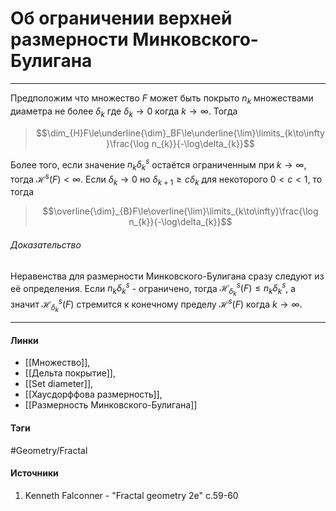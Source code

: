 # Об ограничении верхней размерности Минковского-Булигана
***
Предположим что множество $F$ может быть покрыто $n_{k}$ множествами диаметра не более $\delta_{k}$ где $\delta_{k}\to0$ когда $k\to\infty$. Тогда
>$$\dim_{H}F\le\underline{\dim}_BF\le\underline{\lim}\limits_{k\to\infty}\frac{\log n_{k}}{-\log\delta_{k}}$$

Более того, если значение $n_{k}\delta_{k}^{s}$ остаётся ограниченным при $k\to\infty$, тогда $\mathcal{H}^{s}(F)<\infty$. Если $\delta_{k}\to0$ но $\delta_{k+1}\ge c\delta_{k}$ для некоторого $0<c<1$, то тогда
>$$\overline{\dim}_{B}F\le\overline{\lim}\limits_{k\to\infty}\frac{\log n_{k}}{-\log\delta_{k}}$$

###### Доказательство
Неравенства для размерности Минковского-Булигана сразу следуют из её определения.
Если $n_{k}\delta_{k}^{s}$ - ограничено, тогда $\mathcal{H}_{\delta_{k}}^{s}(F)\le n_{k}\delta_{k}^{s}$, а значит $\mathcal{H}_{\delta_{k}}^{s}(F)$ стремится к конечному пределу $\mathcal{H}^{s}(F)$ когда $k\to\infty$.
***
#### Линки
- [[Множество]],
- [[Дельта покрытие]],
- [[Set diameter]],
- [[Хаусдорффова размерность]],
- [[Размерность Минковского-Булигана]]
#### Тэги
 #Geometry/Fractal 
#### Источники
1. Kenneth Falconner - "Fractal geometry 2e" c.59-60